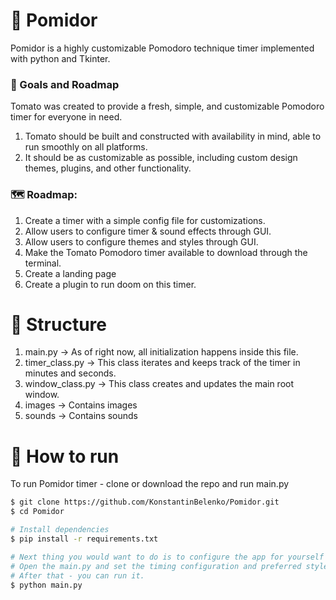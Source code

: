 # 🍅 Pomidor
Pomidor is a highly customizable Pomodoro technique timer implemented with python and Tkinter. 

### 💎 Goals and Roadmap
Tomato was created to provide a fresh, simple, and customizable Pomodoro timer for everyone in need.
1. Tomato should be built and constructed with availability in mind, able to run smoothly on all platforms. 
2. It should be as customizable as possible, including custom design themes, plugins, and other functionality.

### 🗺 Roadmap:
1. Create a timer with a simple config file for customizations.
2. Allow users to configure timer & sound effects through GUI.
3. Allow users to configure themes and styles through GUI.
4. Make the Tomato Pomodoro timer available to download through the terminal.
5. Create a landing page 
6. Create a plugin to run doom on this timer.

# 📂 Structure
1. main.py -> As of right now, all initialization happens inside this file.
2. timer_class.py -> This class iterates and keeps track of the timer in minutes and seconds.
3. window_class.py -> This class creates and updates the main root window.
4. images -> Contains images
5. sounds -> Contains sounds

# 📄 How to run
To run Pomidor timer - clone or download the repo and run main.py
```bash
$ git clone https://github.com/KonstantinBelenko/Pomidor.git
$ cd Pomidor

# Install dependencies
$ pip install -r requirements.txt

# Next thing you would want to do is to configure the app for yourself 
# Open the main.py and set the timing configuration and preferred styles
# After that - you can run it. 
$ python main.py
```
